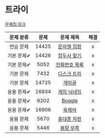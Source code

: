 # 트라이

[문제집 링크](https://www.acmicpc.net/workbook/view/12649)

| 문제 분류 | 문제 | 문제 제목 | 해결 |
| :--: | :--: | :--: | :--: |
| 연습 문제 | 14425 | [문자열 집합](https://www.acmicpc.net/problem/14425) | x |
| 기본 문제✔ | 14426 | [접두사 찾기](https://www.acmicpc.net/problem/14426) | x |
| 기본 문제✔ | 5052 | [전화번호 목록](https://www.acmicpc.net/problem/5052) | x |
| 기본 문제 | 7432 | [디스크 트리](https://www.acmicpc.net/problem/7432) | x |
| 기본 문제 | 14725 | [개미굴](https://www.acmicpc.net/problem/14725) | x |
| 응용 문제✔ | 16934 | [게임 닉네임](https://www.acmicpc.net/problem/16934) | x |
| 응용 문제✔ | 9202 | [Boggle](https://www.acmicpc.net/problem/9202) | x |
| 응용 문제✔ | 16906 | [욱제어](https://www.acmicpc.net/problem/16906) | x |
| 응용 문제 | 5670 | [휴대폰 자판](https://www.acmicpc.net/problem/5670) | x |
| 응용 문제 | 5446 | [용량 부족](https://www.acmicpc.net/problem/5446) | x |
